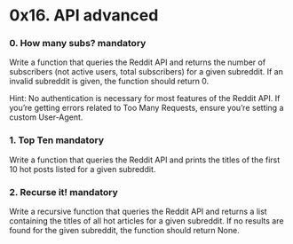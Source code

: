 # 0x16. API advanced

### 0. How many subs? mandatory
Write a function that queries the Reddit API and returns the number of subscribers (not active users, total subscribers) for a given subreddit. If an invalid subreddit is given, the function should return 0.

Hint: No authentication is necessary for most features of the Reddit API. If you’re getting errors related to Too Many Requests, ensure you’re setting a custom User-Agent.


### 1. Top Ten mandatory
Write a function that queries the Reddit API and prints the titles of the first 10 hot posts listed for a given subreddit.


### 2. Recurse it! mandatory
Write a recursive function that queries the Reddit API and returns a list containing the titles of all hot articles for a given subreddit. If no results are found for the given subreddit, the function should return None.